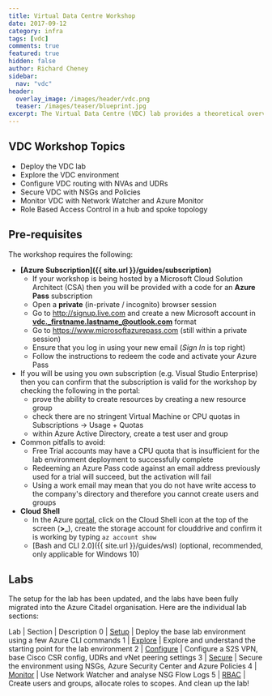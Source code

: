 ```yaml
---
title: Virtual Data Centre Workshop
date: 2017-09-12
category: infra
tags: [vdc]
comments: true
featured: true
hidden: false
author: Richard Cheney
sidebar:
  nav: "vdc"
header:
  overlay_image: /images/header/vdc.png
  teaser: /images/teaser/blueprint.jpg
excerpt: The Virtual Data Centre (VDC) lab provides a theoretical overview and hands on lab to go through the key constructs  recommended for larger enterprise customers
---
```


## VDC Workshop Topics

* Deploy the VDC lab
* Explore the VDC environment
* Configure VDC routing with NVAs and UDRs
* Secure VDC with NSGs and Policies
* Monitor VDC with Network Watcher and Azure Monitor
* Role Based Access Control in a hub and spoke topology

## Pre-requisites

The workshop requires the following:

* **[Azure Subscription]({{ site.url }}/guides/subscription)**
    * If your workshop is being hosted by a Microsoft Cloud Solution Architect (CSA) then you will be provided with a code for an **Azure Pass** subscription
    * Open a **private** (in-private / incognito) browser session
    * Go to <http://signup.live.com> and create a new  Microsoft account in  **vdc._firstname.lastname_@outlook.com** format
    * Go to <https://www.microsoftazurepass.com> (still within a private session)
    * Ensure that you log in using your new email (*Sign In* is top right)
    * Follow the instructions to redeem the code and activate your Azure Pass
* If you will be using you own subscription (e.g. Visual Studio Enterprise) then you can confirm that the subscription is valid for the workshop by checking the following in the portal:
    * prove the ability to create resources by creating a new resource group
    * check there are no stringent Virtual Machine or CPU quotas in Subscriptions -> Usage + Quotas
    * within Azure Active Directory, create a test user and group
* Common pitfalls to avoid:
    * Free Trial accounts may have a CPU quota that is insufficient for the lab environment deployment to successfully complete
    * Redeeming an Azure Pass code against an email address previously used for a trial will succeed, but the activation will fail
    * Using a work email may mean that you do not have write access to the company's directory and therefore you cannot create users and groups
* **Cloud Shell**
    * In the Azure [portal](https://portal.azure.com), click on the Cloud Shell icon at the top of the screen (**>_**), create the storage account for clouddrive and confirm it is working by typing ```az account show```
    * [Bash and CLI 2.0]({{ site.url }}/guides/wsl) (optional, recommended, only applicable for Windows 10)

## Labs

The setup for the lab has been updated, and the labs have been fully migrated into the Azure Citadel organisation.  Here are the individual lab sections:

Lab | Section | Description
0 | [Setup](/infra/vdc/lab0/) | Deploy the base lab environment using a few Azure CLI commands
1 | [Explore](/infra/vdc/lab1/) | Explore and understand the starting point for the lab environment
2 | [Configure](/infra/vdc/lab2) | Configure a S2S VPN, base Cisco CSR config, UDRs and vNet peering settings
3 | [Secure](/infra/vdc/lab3) | Secure the environment using NSGs, Azure Security Center and Azure Policies
4 | [Monitor](/infra/vdc/lab4) | Use Network Watcher and analyse NSG Flow Logs
5 | [RBAC](/infra/vdc/lab5) | Create users and groups, allocate roles to scopes.  And clean up the lab!
